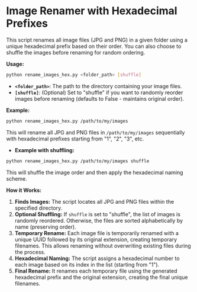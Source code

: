 # Image Renamer with Hexadecimal Prefixes

This script renames all image files (JPG and PNG) in a given folder using a unique hexadecimal prefix based on their order. You can also choose to shuffle the images before renaming for random ordering.

**Usage:**

```bash
python rename_images_hex.py <folder_path> [shuffle]
```

* **`<folder_path>`**: The path to the directory containing your image files.
* **`[shuffle]`**: (Optional) Set to "shuffle" if you want to randomly reorder images before renaming (defaults to False - maintains original order).

**Example:**

```bash
python rename_images_hex.py /path/to/my/images 
```
This will rename all JPG and PNG files in `/path/to/my/images` sequentially with hexadecimal prefixes starting from "1", "2", "3", etc.


*  **Example with shuffling:**

```bash
python rename_images_hex.py /path/to/my/images shuffle
```
This will shuffle the image order and then apply the hexadecimal naming scheme.



**How it Works:**

1. **Finds Images:** The script locates all JPG and PNG files within the specified directory.
2. **Optional Shuffling:** If `shuffle` is set to "shuffle", the list of images is randomly reordered. Otherwise, the files are sorted alphabetically by name (preserving order).
3. **Temporary Rename:** Each image file is temporarily renamed with a unique UUID followed by its original extension, creating temporary filenames. This allows renaming without overwriting existing files during the process.
4. **Hexadecimal Naming:** The script assigns a hexadecimal number to each image based on its index in the list (starting from "1"). 
5. **Final Rename:**  It renames each temporary file using the generated hexadecimal prefix and the original extension, creating the final unique filenames.
